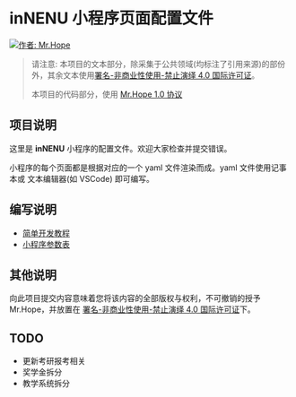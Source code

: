 # inNENU 小程序页面配置文件

[![作者: Mr.Hope](https://img.shields.io/badge/作者-Mr.Hope-blue.svg?style=for-the-badge)](https://mister-hope.com)

> 请注意: 本项目的文本部分，除采集于公共领域(均标注了引用来源)的部份外，其余文本使用[署名-非商业性使用-禁止演绎 4.0 国际许可证](https://creativecommons.org/licenses/by-nc-nd/4.0/)。
>
> 本项目的代码部分，使用 [Mr.Hope 1.0 协议](https://github.com/inNENU/resource/blob/main/LICENSE)

## 项目说明

这里是 **inNENU** 小程序的配置文件。欢迎大家检查并提交错误。

小程序的每个页面都是根据对应的一个 yaml 文件渲染而成。yaml 文件使用记事本或 文本编辑器(如 VSCode) 即可编写。

## 编写说明

- [简单开发教程](https://mister-hope.com/code/mini-app/framework/simple-debug/)
- [小程序参数表](https://mister-hope.com/code/mini-app/framework/tag-list/)

## 其他说明

向此项目提交内容意味着您将该内容的全部版权与权利，不可撤销的授予 Mr.Hope，并放置在 [署名-非商业性使用-禁止演绎 4.0 国际许可证](https://creativecommons.org/licenses/by-nc-nd/4.0/)下。

## TODO

- 更新考研报考相关
- 奖学金拆分
- 教学系统拆分
